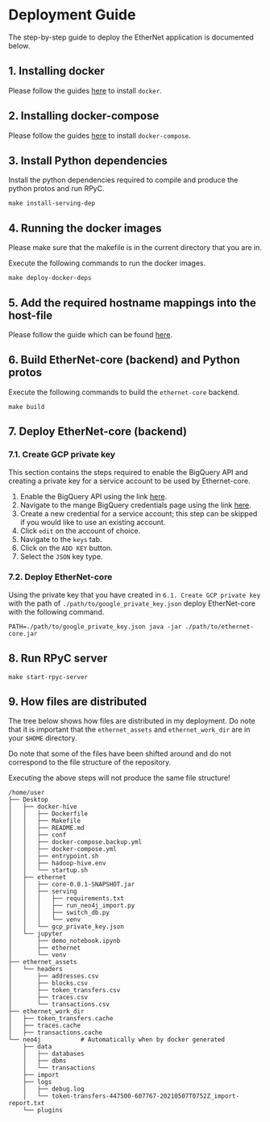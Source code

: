 # Deployment Guide

The step-by-step guide to deploy the EtherNet application is documented below. 

## 1. Installing docker
Please follow the guides [here](https://docs.docker.com/engine/install/ubuntu/) 
to install `docker`.

## 2. Installing docker-compose
Please follow the guides [here](https://linuxize.com/post/how-to-install-and-use-docker-compose-on-ubuntu-18-04/) 
to install `docker-compose`.

## 3. Install Python dependencies
Install the python dependencies required to compile and produce the python protos and run RPyC.

```shell
make install-serving-dep
```

## 4. Running the docker images
Please make sure that the makefile is in the current directory that you are in.

Execute the following commands to run the docker images.

```shell
make deploy-docker-deps
```

## 5. Add the required hostname mappings into the host-file
Please follow the guide which can be 
found [here](DEVELOPMENT_GUIDE.md#how-to-modify-etchosts).

## 6. Build EtherNet-core (backend) and Python protos
Execute the following commands to build the `ethernet-core` backend.

```shell
make build
```

## 7. Deploy EtherNet-core (backend)

### 7.1. Create GCP private key
This section contains the steps required to enable the BigQuery API and 
creating a private key for a service account to be used by Ethernet-core.

1. Enable the BigQuery API using the 
   link [here](https://console.cloud.google.com/bigquery?project=).
2. Navigate to the mange BigQuery credentials page using the 
   link [here](https://console.cloud.google.com/apis/api/bigquery.googleapis.com/credentials?project=).
3. Create a new credential for a service account; 
   this step can be skipped if you would like to use an existing account.
4. Click `edit` on the account of choice.
5. Navigate to the `keys` tab.
6. Click on the `ADD KEY` button.
7. Select the `JSON` key type.

### 7.2. Deploy EtherNet-core
Using the private key that you have created in `6.1. Create GCP private key` 
with the path of `./path/to/google_private_key.json`
deploy EtherNet-core with the following command.

```shell
PATH=./path/to/google_private_key.json java -jar ./path/to/ethernet-core.jar
```

## 8. Run RPyC server
```shell
make start-rpyc-server
```

## 9. How files are distributed
The tree below shows how files are distributed in my deployment.
Do note that it is important that the `ethernet_assets` and `ethernet_work_dir` 
are in your `$HOME` directory.

Do note that some of the files have been shifted around and do not correspond 
to the file structure of the repository.

Executing the above steps will not produce the same file structure!

```text
/home/user
├── Desktop
│   ├── docker-hive
│   │   ├── Dockerfile
│   │   ├── Makefile
│   │   ├── README.md
│   │   ├── conf
│   │   ├── docker-compose.backup.yml
│   │   ├── docker-compose.yml
│   │   ├── entrypoint.sh
│   │   ├── hadoop-hive.env
│   │   └── startup.sh
│   ├── ethernet
│   │   ├── core-0.0.1-SNAPSHOT.jar
│   │   ├── serving
│   │   │   ├── requirements.txt
│   │   │   ├── run_neo4j_import.py
│   │   │   ├── switch_db.py
│   │   │   └── venv
│   │   └── gcp_private_key.json
│   └── jupyter
│       ├── demo_notebook.ipynb
│       ├── ethernet
│       └── venv
├── ethernet_assets
│   └── headers
│       ├── addresses.csv
│       ├── blocks.csv
│       ├── token_transfers.csv
│       ├── traces.csv
│       └── transactions.csv
├── ethernet_work_dir
│   ├── token_transfers.cache
│   ├── traces.cache
│   ├── transactions.cache
└── neo4j           # Automatically when by docker generated
    ├── data
    │   ├── databases
    │   ├── dbms
    │   └── transactions
    ├── import
    ├── logs
    │   ├── debug.log
    │   └── token-transfers-447500-607767-20210507T0752Z_import-report.txt
    └── plugins
```